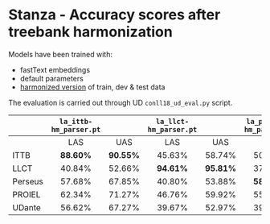 # Stanza - Accuracy scores after treebank harmonization

Models have been trained with:
* fastText embeddings
* default parameters
* [harmonized version](https://github.com/fjambe/Latin-variability/tree/main/harmonization/harmonized-treebanks) of train, dev & test data

The evaluation is carried out through UD `conll18_ud_eval.py` script.

||`la_ittb-hm_parser.pt`||`la_llct-hm_parser.pt`||`la_perseus-hm_parser.pt`||`la_proiel-hm_parser.pt`||`la_udante-hm_parser.pt`||
| --- | :---: | :---: | :---: | :---: | :---: | :---: | :---: | :---: | :---: | :---: |
||LAS|UAS|LAS|UAS|LAS|UAS|LAS|UAS|LAS|UAS|
|ITTB|**88.60%**|**90.55%**|45.63%|58.74%|50.55%|61.47%|51.16%|60.72%|63.78%|72.96%|
|LLCT|40.84%|52.66%|**94.61%**|**95.81%**|37.82%|47.50%|40.97%|53.24%|43.64%|56.09%|
|Perseus|57.68%|67.85%|40.80%|53.88%|**58.41%**|**68.22%**|47.30%|58.68%|52.98%|64.06%|
|PROIEL|62.34%|71.27%|46.76%|59.92%|55.03%|65.25%|**80.57%**|**84.36%**|52.61%|63.91%|
|UDante|56.62%|67.27%|39.67%|52.97%|39.53%|52.98%|41.27%|52.41%|**57.92%**|**67.60%**|
